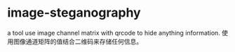 # image-steganography
a tool use image channel matrix with qrcode to hide anything information. 
使用图像通道矩阵的值结合二维码来存储任何信息。
